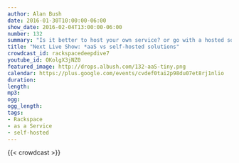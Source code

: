 ```yaml
---
author: Alan Bush
date: 2016-01-30T10:00:00-06:00
show_date: 2016-02-04T13:00:00-06:00
number: 132
summary: "Is it better to host your own service? or go with a hosted solution? Every application needs to answer this question - often many times over. On this week's Office Hours Hangout we're bringing together a panel to discuss the pros and cons of each approach."
title: "Next Live Show: *aaS vs self-hosted solutions"
crowdcast_id: rackspacedeepdive7
youtube_id: OKolgX3jNZ0
featured_image: http://drops.albush.com/132-aaS-tiny.png
calendar: https://plus.google.com/events/cvdef0tai2p98du07et8rj1nlio
duration:
length:
mp3:
ogg:
ogg_length:
tags:
- Rackspace
- as a Service
- self-hosted
---
```

<!--more-->

{{< crowdcast >}}
